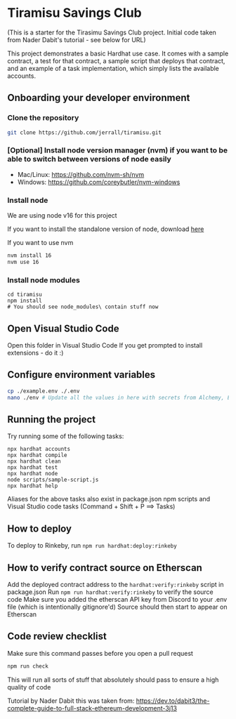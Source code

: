 # Tiramisu Savings Club

(This is a starter for the Tirasimu Savings Club project. Initial code taken from Nader Dabit's tutorial - see below for URL)

This project demonstrates a basic Hardhat use case. It comes with a sample contract, a test for that contract, a sample script that deploys that contract, and an example of a task implementation, which simply lists the available accounts.

## Onboarding your developer environment

### Clone the repository

```bash
git clone https://github.com/jerrall/tiramisu.git
```

### [Optional] Install node version manager (nvm) if you want to be able to switch between versions of node easily
- Mac/Linux: https://github.com/nvm-sh/nvm
- Windows: https://github.com/coreybutler/nvm-windows

### Install node
We are using node v16 for this project

If you want to install the standalone version of node, download [here](https://nodejs.org/en/download/)

If you want to use nvm
```bash
nvm install 16
nvm use 16
```

### Install node modules

```
cd tiramisu
npm install
# You should see node_modules\ contain stuff now
```

## Open Visual Studio Code

Open this folder in Visual Studio Code
If you get prompted to install extensions - do it :)

## Configure environment variables

```bash
cp ./example.env ./.env
nano ./env # Update all the values in here with secrets from Alchemy, Etherscan, and Metamask
```

## Running the project

Try running some of the following tasks:

```shell
npx hardhat accounts
npx hardhat compile
npx hardhat clean
npx hardhat test
npx hardhat node
node scripts/sample-script.js
npx hardhat help
```

Aliases for the above tasks also exist in package.json npm scripts and Visual Studio code tasks (Command + Shift + P ==> Tasks)

## How to deploy

To deploy to Rinkeby, run ```npm run hardhat:deploy:rinkeby```

## How to verify contract source on Etherscan

Add the deployed contract address to the ```hardhat:verify:rinkeby``` script in package.json
Run ```npm run hardhat:verify:rinkeby``` to verify the source code
Make sure you added the etherscan API key from Discord to your .env file (which is intentionally gitignore'd)
Source should then start to appear on Etherscan

## Code review checklist

Make sure this command passes before you open a pull request
```bash
npm run check
```

This will run all sorts of stuff that absolutely should pass to ensure a high quality of code

Tutorial by Nader Dabit this was taken from:
https://dev.to/dabit3/the-complete-guide-to-full-stack-ethereum-development-3j13
